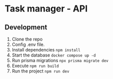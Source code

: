# Task manager - API

## Development

1. Clone the repo
2. Config .env file.
3. Install dependencies `npm install`
4. Start the database `docker compose up -d`
5. Run prisma migrations `npx prisma migrate dev`
6. Execute `npm run build`
7. Run the project `npm run dev`
